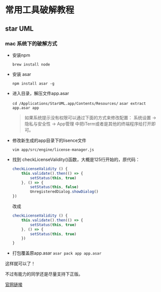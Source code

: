 # 常用工具破解教程

## star UML
### mac 系统下的破解方式

- 安装npm

    ` brew install node `
- 安装 asar

    ` npm install asar -g `
- 进入目录，解压文件app.asar

    `cd /Applications/StarUML.app/Contents/Resources/`
    `asar extract app.asar app`
    

    > 如果系统提示没有权限可以通过下面的方式来修改配置：
    > 系统设置 -> 隐私与安全性 -> App管理
    > 中把iTerm或者是其他的终端程序给打开即可。

- 修改新生成的app目录下的lisence文件

    `vim app/src/engine/license-manager.js `
- 找到 checkLicenseValidity()函数，大概是125行开始的，原代码：

    ```js
    checkLicenseValidity () {
        this.validate().then(() => {
            setStatus(this, true)
        }, () => {
            setStatus(this, false)
            UnregisteredDialog.showDialog()
    })
    ```
    改成
    ```js
    checkLicenseValidity () {
        this.validate().then(() => {
            setStatus(this, true)
        }, () => {
            setStatus(this, true)
        })
    }
    ```
- 打包覆盖原app.asar
  `asar pack app app.asar  `
  
这样就可以了！

不过有能力的同学还是尽量支持下正版。

[官网链接](https://staruml.io/ )
